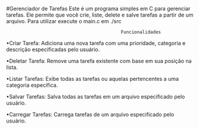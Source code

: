 #Gerenciador de Tarefas
Este é um programa simples em C para gerenciar tarefas. Ele permite que você crie, liste, delete e salve  tarefas a partir de um arquivo.
Para utilizar execute o main.c em ./src


                                               Funcionalidades


•Criar Tarefa: Adiciona uma nova tarefa com uma prioridade, categoria e descrição especificadas pelo usuário.


•Deletar Tarefa: Remove uma tarefa existente com base em sua posição na lista.


•Listar Tarefas: Exibe todas as tarefas ou aquelas pertencentes a uma categoria específica.


•Salvar Tarefas: Salva todas as tarefas em um arquivo especificado pelo usuário.


•Carregar Tarefas: Carrega tarefas de um arquivo especificado pelo usuário.